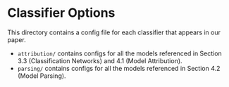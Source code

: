 # Classifier Options

This directory contains a config file for each classifier that appears in our paper.

- `attribution/` contains configs for all the models referenced in Section 3.3 (Classification Networks) and 4.1 (Model Attribution).
- `parsing/` contains configs for all the models referenced in Section 4.2 (Model Parsing).